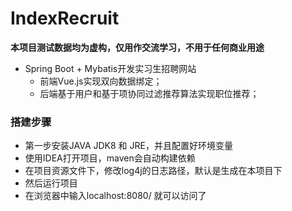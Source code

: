 # IndexRecruit
**本项目测试数据均为虚构，仅用作交流学习，不用于任何商业用途**
* Spring Boot + Mybatis开发实习生招聘网站    
    * 前端Vue.js实现双向数据绑定；  
    * 后端基于用户和基于项协同过滤推荐算法实现职位推荐；


### 搭建步骤

* 第一步安装JAVA JDK8 和 JRE，并且配置好环境变量
* 使用IDEA打开项目，maven会自动构建依赖
* 在项目资源文件下，修改log4j的日志路径，默认是生成在本项目下
* 然后运行项目
* 在浏览器中输入localhost:8080/ 就可以访问了